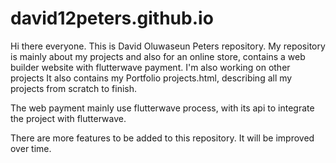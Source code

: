 # david12peters.github.io

Hi there everyone. This is David Oluwaseun Peters repository. My repository is mainly about my projects 
and also for an online store, contains a web builder website 
with flutterwave payment. I'm also working on other projects
It also contains my Portfolio projects.html, describing all my 
projects from scratch to finish.

The web payment mainly use flutterwave process, with its api to integrate the project 
with flutterwave.


There are more features to be added to this repository.
It will be improved over time.


